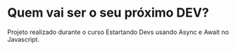 # Quem vai ser o seu próximo DEV?

Projeto realizado durante o curso Estartando Devs usando Async e Await no Javascript.